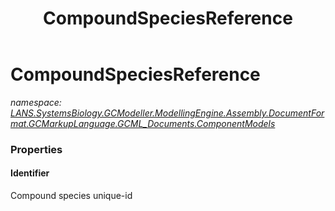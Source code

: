 ﻿---
title: CompoundSpeciesReference
---

# CompoundSpeciesReference
_namespace: [LANS.SystemsBiology.GCModeller.ModellingEngine.Assembly.DocumentFormat.GCMarkupLanguage.GCML_Documents.ComponentModels](N-LANS.SystemsBiology.GCModeller.ModellingEngine.Assembly.DocumentFormat.GCMarkupLanguage.GCML_Documents.ComponentModels.html)_





### Properties

#### Identifier
Compound species unique-id

